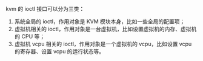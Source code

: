 kvm 的 ioctl 接口可以分为三类：
1. 系统全局的 ioctl，作用对象是 KVM 模块本身，比如一些全局的配置项；
2. 虚拟机相关的 ioctl，作用对象是一台虚拟机，比如设置虚拟机的内存、虚拟机的 CPU 等；
3. 虚拟机 vcpu 相关的 ioctl，作用对象是一个虚拟机的 vcpu，比如设置 vcpu 的寄存器、设置 vcpu 的运行状态等。

